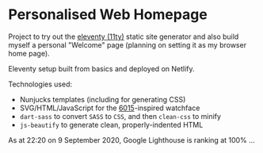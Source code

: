 # Personalised Web Homepage

Project to try out the [eleventy (11ty)](https://www.11ty.dev/) static site generator and also
build myself a personal "Welcome" page (planning on setting it as my browser home page).

Eleventy setup built from basics and deployed on Netlify.

Technologies used:
* Nunjucks templates (including for generating CSS)
* SVG/HTML/JavaScript for the
  [6015](https://wornandwound.com/review/affordable-vintage-seiko-6105/)-inspired watchface
* `dart-sass` to convert `SASS` to `CSS`, and then `clean-css` to minify
* `js-beautify` to generate clean, properly-indented HTML

As at 22:20 on 9 September 2020, Google Lighthouse is ranking at 100% ...